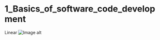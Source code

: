 # 1_Basics_of_software_code_development
Linear
![Image alt](https://github.com/TemaGarfield/screenshots/blob/master/Module_1_Branching.PNG)
